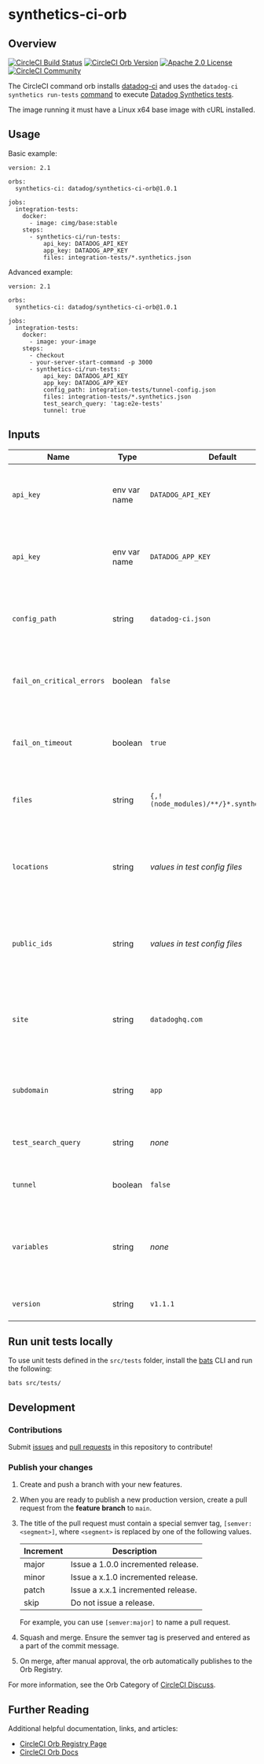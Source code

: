# synthetics-ci-orb

## Overview

[![CircleCI Build Status](https://circleci.com/gh/DataDog/synthetics-ci-orb.svg?style=shield "CircleCI Build Status")](https://circleci.com/gh/DataDog/synthetics-ci-orb) [![CircleCI Orb Version](https://badges.circleci.com/orbs/datadog/synthetics-ci-orb.svg)](https://circleci.com/orbs/registry/orb/datadog/synthetics-ci-orb) [![Apache 2.0 License](https://shields.io/badge/license-Apache--2.0-lightgray)](https://raw.githubusercontent.com/DataDog/synthetics-ci-orb/main/LICENSE) [![CircleCI Community](https://img.shields.io/badge/community-CircleCI%20Discuss-343434.svg)](https://discuss.circleci.com/c/ecosystem/orbs)

The CircleCI command orb installs [datadog-ci][1] and uses the `datadog-ci synthetics run-tests` [command][2] to execute [Datadog Synthetics tests][3].

The image running it must have a Linux x64 base image with cURL installed.

## Usage

Basic example:

```
version: 2.1

orbs:
  synthetics-ci: datadog/synthetics-ci-orb@1.0.1

jobs:
  integration-tests:
    docker: 
      - image: cimg/base:stable
    steps:
      - synthetics-ci/run-tests:
          api_key: DATADOG_API_KEY
          app_key: DATADOG_APP_KEY
          files: integration-tests/*.synthetics.json
```

Advanced example:

```
version: 2.1

orbs:
  synthetics-ci: datadog/synthetics-ci-orb@1.0.1

jobs:
  integration-tests:
    docker: 
      - image: your-image
    steps:
      - checkout
      - your-server-start-command -p 3000
      - synthetics-ci/run-tests:
          api_key: DATADOG_API_KEY
          app_key: DATADOG_APP_KEY
          config_path: integration-tests/tunnel-config.json
          files: integration-tests/*.synthetics.json
          test_search_query: 'tag:e2e-tests'
          tunnel: true
```

## Inputs

Name | Type | Default | Description
---|---|---|---
`api_key` | env var name | `DATADOG_API_KEY` | The name of the environment variable containing the API key.
`api_key` | env var name | `DATADOG_APP_KEY` | The name of the environment variable containing the app key.
`config_path` | string | `datadog-ci.json` | The global JSON configuration used when launching tests.
`fail_on_critical_errors` | boolean | `false` | Fail if tests were not triggered or results could not be fetched.
`fail_on_timeout` | boolean | `true` | Force the CI to fail (or pass) if one of the results exceeds its test timeout.
`files` | string | `{,!(node_modules)/**/}*.synthetics.json` | Glob pattern to detect Synthetic tests config files.
`locations` | string | _values in test config files_ | String of locations separated by semicolons to override the locations where your tests run.
`public_ids` | string | _values in test config files_ | String of public IDs separated by commas for Synthetic tests you want to trigger.
`site` | string | `datadoghq.com` | The Datadog site to send data to. If the `DD_SITE` environment variable is set, it takes preference.
`subdomain` | string | `app` | The name of the custom subdomain set to access your Datadog application.
`test_search_query` | string | _none_ | Trigger tests corresponding to a search query.
`tunnel` | boolean | `false` | Use the testing tunnel to trigger tests.
`variables` | string | _none_ | Key-value pairs for injecting variables into tests. Must be formatted using `KEY=VALUE`.
`version` | string | `v1.1.1` | The version of datadog-ci to use

## Run unit tests locally

To use unit tests defined in the `src/tests` folder, install the [bats][4] CLI and run the following:

```
bats src/tests/
```

## Development

### Contributions

Submit [issues][7] and [pull requests][8] in this repository to contribute!

### Publish your changes

1. Create and push a branch with your new features.
2. When you are ready to publish a new production version, create a pull request from the **feature branch** to `main`.
3. The title of the pull request must contain a special semver tag, `[semver:<segment>]`, where `<segment>` is replaced by one of the following values.

   | Increment | Description|
   | ----------| -----------|
   | major     | Issue a 1.0.0 incremented release. |
   | minor     | Issue a x.1.0 incremented release. |
   | patch     | Issue a x.x.1 incremented release. |
   | skip      | Do not issue a release. |

   For example, you can use `[semver:major]` to name a pull request.

4. Squash and merge. Ensure the semver tag is preserved and entered as a part of the commit message.
5. On merge, after manual approval, the orb automatically publishes to the Orb Registry.

For more information, see the Orb Category of [CircleCI Discuss][9].

## Further Reading

Additional helpful documentation, links, and articles:

- [CircleCI Orb Registry Page][5]
- [CircleCI Orb Docs][6]

[1]: https://github.com/DataDog/datadog-ci/
[2]: https://github.com/DataDog/datadog-ci/tree/master/src/commands/synthetics
[3]: https://docs.datadoghq.com/synthetics/cicd_integrations
[4]: https://bats-core.readthedocs.io/en/stable/installation.html
[5]: https://circleci.com/orbs/registry/orb/datadog/synthetics-ci-orb
[6]: https://circleci.com/docs/2.0/orb-intro/#section=configuration
[7]: https://github.com/DataDog/synthetics-ci-orb/issues
[8]: https://github.com/DataDog/synthetics-ci-orb/pulls
[9]: https://discuss.circleci.com/c/orbs
